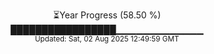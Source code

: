 <p align="center">
⏳Year Progress (58.50 %) <br>
█████████████████▁▁▁▁▁▁▁▁▁▁▁▁▁ <br>
<sub>Updated: Sat, 02 Aug 2025 12:49:59 GMT</sub>
</p>

